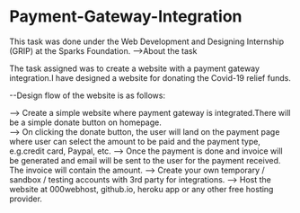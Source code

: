 # Payment-Gateway-Integration
This task was done under the Web Development and Designing Internship (GRIP) at the Sparks Foundation.
-->About the task

The task assigned was to create a website with a payment gateway integration.I have designed a website for donating the Covid-19 relief funds.

--Design flow of the website is as follows:

--> Create a simple website where payment gateway is integrated.There will be a simple donate button on homepage.<br>
--> On clicking the donate button, the user will land on the payment page where user can select the amount to be paid and the payment type, e.g.credit card, Paypal, etc.
--> Once the payment is done and invoice will be generated and email will be sent to the user for the payment received. The invoice will contain the amount.
--> Create your own temporary / sandbox / testing accounts with 3rd party for integrations.
--> Host the website at 000webhost, github.io, heroku app or any other free hosting provider. 
